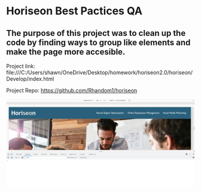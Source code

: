 # Horiseon Best Pactices QA

## The purpose of this project was to clean up the code by finding ways to group like elements and make the page more accesible. 

Project link: file:///C:/Users/shawn/OneDrive/Desktop/homework/horiseon2.0/horiseon/Develop/index.html

Project Repo: https://github.com/Rhandom1/horiseon

![Horiseon Website](assets/images/horiseon1.png)


